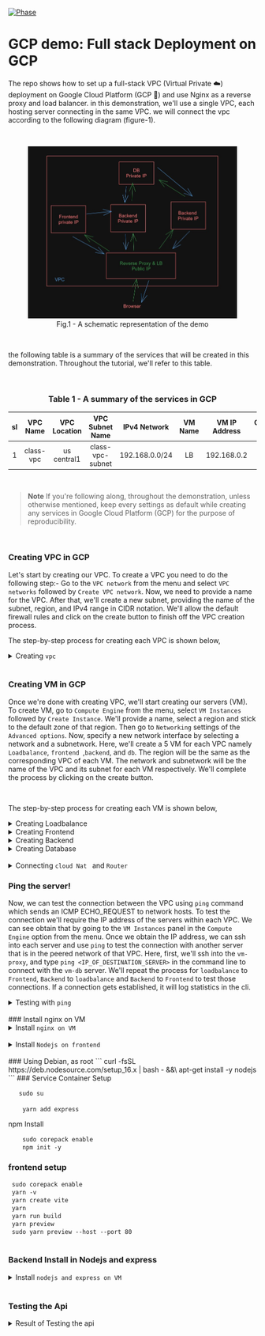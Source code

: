 [![Phase](https://img.shields.io/badge/version-1.0-green?style=flat-square&logo=#&logoColor=white)](#)

# GCP demo: Full stack Deployment on GCP

The repo shows how to set up a full-stack VPC (Virtual Private ☁️) deployment on Google Cloud Platform (GCP 🚀) and use Nginx as a reverse proxy and load balancer.  in this demonstration, we'll use a single VPC, each hosting server connecting in the same VPC.
 we will connect the vpc according to the following diagram (figure-1).

<br/>
<figure><img src="./assets/diagram-001.jpg" alt="diagram-001.jpg"/>
<figcaption align = "center">Fig.1 - A schematic representation of the demo</figcaption></figure>
<br/>

the following table is a summary of the services that will be created in this demonstration. Throughout the tutorial, we'll refer to this table.

<br/>
<h3 align="center"> Table 1 - A summary of the services in GCP</h3>

| sl |  VPC Name | VPC Location |  VPC Subnet Name |  IPv4 Network  |  VM Name | VM IP Address | Container name | Exposed Port |
|:--:|:---------:|:------------:|:----------------:|:--------------:|:--------:|:-------------:|:--------------:|:------------:|
|  1 | class-vpc  |   us central1   |  class-vpc-subnet  |  192.168.0.0/24 |  LB  |   192.168.0.2   |       LB      |     80     |

<br/>

> **Note**
> If you're following along, throughout the demonstration, unless otherwise mentioned, keep every settings as default while creating any 
services in Google Cloud Platform (GCP) for the purpose of reproducibility.

<br/>

### Creating VPC in GCP

Let's start by creating our VPC. To create a VPC you need to do the following step:- Go to the `VPC network` from the menu and select `VPC networks` followed by `Create VPC network`. Now, we need to provide a name for the VPC. After that, we'll create a new subnet, providing the name of the subnet, region, and IPv4 range in CIDR notation. We'll allow the default firewall rules and click on the create button to finish off the VPC creation process.

The step-by-step process for creating each VPC is shown below,

<details>
<summary>Creating <code>vpc</code></summary><br/>

<img src="./assets/vpc-image-001.jpg" alt="vpc-image-001.jpg"/>
<img src="./assets/vpc-image-002.jpg" alt="vpc-image-002.jpg"/>
<img src="./assets/vpc-image-003.jpg" alt="vpc-image-003.jpg"/>
<img src="./assets/vpc-image-004.jpg" alt="vpc-image-004.jpg"/>

</details>


<br/>

### Creating VM in GCP

Once we're done with creating VPC, we'll start creating our servers (VM). To create VM, go to `Compute Engine` from the menu, select `VM Instances` followed by `Create Instance`. We'll provide a name, select a region and stick to the default zone of that region. Then go to `Networking` settings of the `Advanced options`. Now, specify a new network interface by selecting a network and a subnetwork. Here, we'll create a 5 VM for each VPC namely `Loadbalance`, `frontend `,`backend`, and `db`. The region will be the same as the corresponding VPC of each VM. The network and subnetwork will be the name of the VPC and its subnet for each VM respectively. We'll complete the process by clicking on the create button.

<br/>

The step-by-step process for creating each VM is shown below,

<details>
<summary>Creating Loadbalance</summary><br/>

<img src="./assets/lb-001.jpg" alt="lb-001.jpg"/>
<img src="./assets/lb-002.jpg" alt="lb-002.jpg"/>
<img src="./assets/lb-003.jpg" alt="lb-003.jpg"/>
<img src="./assets/lb-004.jpg" alt="lb-004.jpg"/>

</details>

<details>
<summary>Creating Frontend</summary><br/>

<img src="./assets/frontend-image-001.jpg" alt="frontend-image-001.jpg"/>
<img src="./assets/frontend-image-002.jpg" alt="frontend-image-002.jpg"/>
<img src="./assets/frontend-image-003.jpg alt="frontend-image-003.jpg"/>
<img src="./assets/frontend-image-004.jpg" alt="frontend-image-004.jpg"/>

</details>

<details>
<summary>Creating Backend </summary><br/>

<img src="./assets/backend-001.jpg" alt="backend-001.jpg"/>
<img src="./assets/backend-002.jpg" alt="backend-002.jpg"/>
<img src="./assets/backend-003.jpg" alt="backend-003.jpg"/>
<img src="./assets/backend-004.jpg" alt="backend-004.jpg"/>

</details>
<details>
<summary>Creating Database </summary><br/>

<img src="./assets/db-001.jpg" alt="db-001.jpg"/>
<img src="./assets/db-002.jpg" alt="db-002.jpg"/>
<img src="./assets/db-003.jpg" alt="db-003.jpg"/>
<img src="./assets/db-004.jpg" alt="db-004.jpg"/>

</details>

<br/>

<!-- <img src="./assets/peering/peering-001.png" alt="peering-001.png"/> -->
<details>
<summary>Connecting <code>cloud Nat </code> and <code>Router</code></summary>
<br/>

<img src="./assets/cloud-nat-001.jpg" alt="cloud-nat-001.jpg"/>
<img src="./assets/cloud-nat-002.jpg" alt="cloud-nat-002.jpg"/>
<img src="./assets/cloud-nat-003.jpg" alt="cloud-nat-003.jpg"/>
<img src="./assets/cloud-nat-005.jpg" alt="cloud-nat-005.jpg"/>
<img src="./assets/cloud-nat-router-004.jpg" alt="cloud-nat-004.jpg"/>
</details>

### Ping the server!

Now, we can test the connection between the VPC using `ping` command which sends an ICMP ECHO_REQUEST to network hosts. To test the connection we'll require the IP address of the servers within each VPC. We can see obtain that by going to the `VM Instances` panel in the `Compute Engine` option from the menu. Once we obtain the IP address, we can ssh into each server and use `ping` to test the connection with another server that is in the peered network of that VPC. Here, first, we'll ssh into the `vm-proxy`, and type `ping <IP_OF_DESTINATION_SERVER>` in the command line to connect with the `vm-db` server. We'll repeat the process for `loadbalance` to `Frontend`, `Backend` to `loadbalance` and `Backend` to `Frontend` to test those connections. If a connection gets established, it will log statistics in the cli.

<details>
<summary>Testing with <code>ping</code></summary><br/>
<img src="./assets/lb-ping-001.jpg" alt="lb-ping-001.jpg"/>
<img src="./assets/frontend-ping-001.jpg" alt="frontend-ping-001.jpg"/>
<img src="./assets/frontend-ping-check-nating.jpg" alt="frontend-ping-check-nating.jpg"/>


</details>
<br/>
###  Install nginx on VM
<details>
<summary>Install <code>nginx on VM </code></summary><br/>
<img src="./assets/lb-nginx-001.jpg" alt=""/>
<img src="./assets/lb-nginx-check-001.jpg" alt=" "/>
<img src="./assets/lb-nginx-config-check.jpg" alt=""/>
<img src="./assets/lb-nginx-working.jpg" alt=""/>
</details>
<br/>
<details>
<summary>Install <code>Nodejs on frontend </code></summary><br/>
<img src="./assets/fronend-nodejs-install-001.jpg" alt="fronend-nodejs-install-001.jpg"/>
<img src="./assets/fronend-nodejs-install-dependence-port-check.jpg" alt="fronend-nodejs-install-dependence-port-check.jpg "/>
<img src="./assets/fronend-nodejs-install-dependence-port-expose.jpg" alt="fronend-nodejs-install-dependence-port-expose.jpg"/>
<img src="./assets/fronend-nodejs-install-dependence.jpg" alt="fronend-nodejs-install-dependence.jpg"/>

<img src="./assets/fronend-nodejs-install-version.jpg" alt="fronend-nodejs-install-version.jpg"/>

<img src="./assets/fronend-nodejs-yarn-check.jpg" alt=""/>
</details>
<br/>
### Using Debian, as root
```
    curl -fsSL https://deb.nodesource.com/setup_16.x | bash - &&\
    apt-get install -y nodejs
```
### Service Container Setup

```
   sudo su

    yarn add express

```
npm Install
```
    sudo corepack enable
    npm init -y
```
### frontend setup
```
 sudo corepack enable
 yarn -v
 yarn create vite
 yarn
 yarn run build
 yarn preview
 sudo yarn preview --host --port 80


```
### Backend Install in Nodejs and express
<details>
<summary>Install <code>nodejs and express on VM </code></summary><br/>
<img src="./assets/backend-express.jpg" alt=""/>
<img src="./assets/backend-nodejs-install.jpg" alt=" "/>
<img src="./assets/backend-npm-install.jpg" alt=""/>
</details>
<br/>

### Testing the Api
<details>
<summary>Result of Testing the api</summary><br/>
<img src="./assets/front-page.jpg" alt=""/>
<img src="./assets/loadbalance-check.jpg" alt=" "/>
</details>
<br/>





